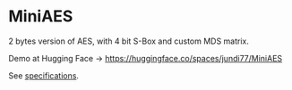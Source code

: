 # MiniAES

2 bytes version of AES, with 4 bit S-Box and custom MDS matrix.

Demo at Hugging Face -> https://huggingface.co/spaces/jundi77/MiniAES

See [specifications](./docs/specifications.md).
